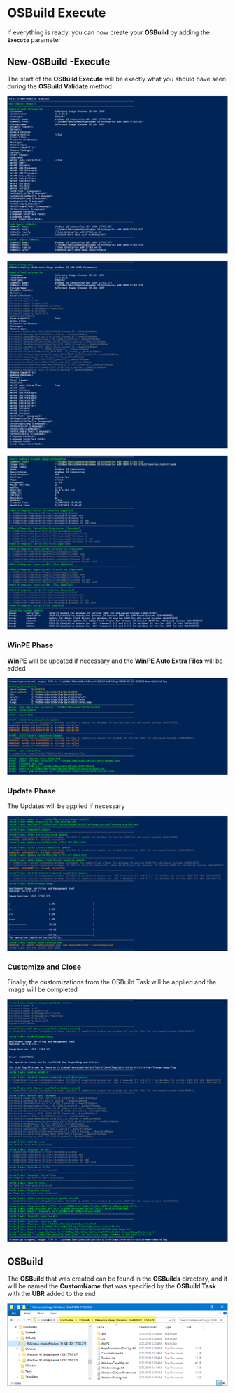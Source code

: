 # OSBuild Execute

If everything is ready, you can now create your **OSBuild** by adding the **`Execute`** parameter

## New-OSBuild -Execute

The start of the **OSBuild Execute** will be exactly what you should have seen during the **OSBuild Validate** method

![](../../../../.gitbook/assets/image%20%2813%29.png)

![](../../../../.gitbook/assets/image%20%2860%29.png)

![](../../../../.gitbook/assets/image%20%28188%29.png)

### WinPE Phase

**WinPE** will be updated if necessary and the **WinPE Auto Extra Files** will be added

![](../../../../.gitbook/assets/image%20%2863%29.png)

### Update Phase

The Updates will be applied if necessary

![](../../../../.gitbook/assets/image%20%2869%29.png)

### Customize and Close

Finally, the customizations from the OSBuild Task will be applied and the image will be completed

![](../../../../.gitbook/assets/image%20%2811%29.png)

## OSBuild

The **OSBuild** that was created can be found in the **OSBuilds** directory, and it will be named the **CustomName** that was specified by the **OSBuild Task** with the **UBR** added to the end

![](../../../../.gitbook/assets/image%20%2856%29.png)



